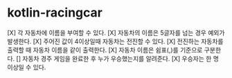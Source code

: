 # kotlin-racingcar

[X] 각 자동차에 이름을 부여할 수 있다.
[X] 자동차의 이름은 5글자를 넘는 경우 예외가 발생한다.
[X] 주어진 값이 4이상일때 자동차는 전진할 수 있다.
[X] 전진하는 자동차를 출력할 때 자동차 이름을 같이 출력한다.
[X] 자동차 이름은 쉼표(,)를 기준으로 구분한다.
[] 자동차 경주 게임을 완료한 후 누가 우승했는지를 알려준다.
[X] 우승자는 한 명 이상일 수 있다.